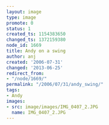 ```yaml
---
layout: image
type: image
promote: 0
status: 1
created_ts: 1154383650
changed_ts: 1372159380
node_id: 1669
title: Andy on a swing
author: anj
created: '2006-07-31'
changed: '2013-06-25'
redirect_from:
- "/node/1669/"
permalink: "/2006/07/31/andy_swing/"
tags:
- Andy
images:
- src: image/images/IMG_0407_2.JPG
  name: IMG_0407_2.JPG
---
```


